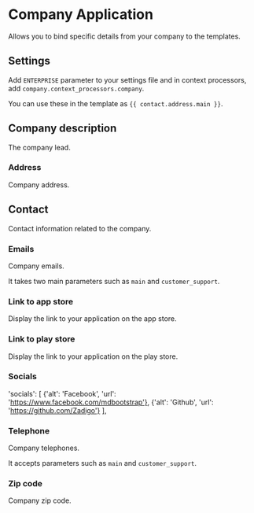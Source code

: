 # Company Application

Allows you to bind specific details from your company to the templates.

## Settings

Add `ENTERPRISE` parameter to your settings file and in context processors, add `company.context_processors.company`.

You can use these in the template as `{{ contact.address.main }}`.

## Company description

The company lead.

### Address

Company address.

## Contact

Contact information related to the company.

### Emails

Company emails.

It takes two main parameters such as `main` and `customer_support`.

### Link to app store

Display the link to your application on the app store.

### Link to play store

Display the link to your application on the play store.

### Socials

'socials': [
{'alt': 'Facebook', 'url': 'https://www.facebook.com/mdbootstrap'},
{'alt': 'Github', 'url': 'https://github.com/Zadigo'}
],

### Telephone

Company telephones.

It accepts parameters such as `main` and `customer_support`.

### Zip code

Company zip code.
